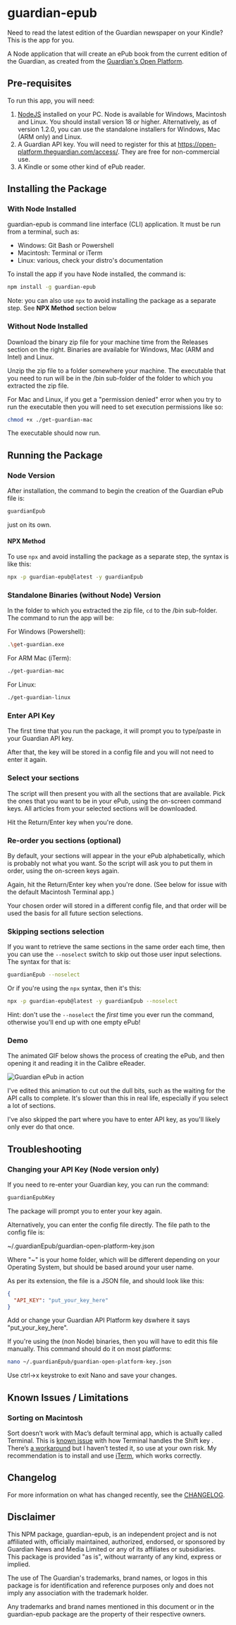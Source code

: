 # guardian-epub

Need to read the latest edition of the Guardian newspaper on your Kindle? This is the app for you.

A Node application that will create an ePub book from the current edition of the Guardian, as created from the [Guardian's Open Platform](https://open-platform.theguardian.com/).

## Pre-requisites

To run this app, you will need:

1. [NodeJS](https://nodejs.org/) installed on your PC. Node is available for Windows, Macintosh and Linux. You should install version 18 or higher. Alternatively, as of version 1.2.0, you can use the standalone installers for Windows, Mac (ARM only) and Linux.
2. A Guardian API key. You will need to register for this at https://open-platform.theguardian.com/access/. They are free for non-commercial use.
3. A Kindle or some other kind of ePub reader.

## Installing the Package

### With Node Installed

guardian-epub is command line interface (CLI) application. It must be run from a terminal, such as:

- Windows: Git Bash or Powershell
- Macintosh: Terminal or iTerm
- Linux: various, check your distro's documentation

To install the app if you have Node installed, the command is:

```bash
npm install -g guardian-epub
```

Note: you can also use `npx` to avoid installing the package as a separate step. See **NPX Method** section below

### Without Node Installed

Download the binary zip file for your machine time from the Releases section on the right. Binaries are available for Windows, Mac (ARM and Intel) and Linux.

Unzip the zip file to a folder somewhere your machine. The executable that you need to run will be in the /bin sub-folder of the folder to which you extracted the zip file.

For Mac and Linux, if you get a "permission denied" error when you try to run the executable then you will need to set execution permissions like so:

```bash
chmod +x ./get-guardian-mac
```

The executable should now run.

## Running the Package

### Node Version

After installation, the command to begin the creation of the Guardian ePub file is:

```bash
guardianEpub
```

just on its own.

#### NPX Method

To use `npx` and avoid installing the package as a separate step, the syntax is like this:

```bash
npx -p guardian-epub@latest -y guardianEpub
```

### Standalone Binaries (without Node) Version

In the folder to which you extracted the zip file, `cd` to the /bin sub-folder. The command to run the app will be:

For Windows (Powershell):

```bash
.\get-guardian.exe
```

For ARM Mac (iTerm):

```bash
./get-guardian-mac
```

For Linux:

```bash
./get-guardian-linux
```

### Enter API Key

The first time that you run the package, it will prompt you to type/paste in your Guardian API key.

After that, the key will be stored in a config file and you will not need to enter it again.

### Select your sections

The script will then present you with all the sections that are available. Pick the ones that you want to be in your ePub, using the on-screen command keys. All articles from your selected sections will be downloaded.

Hit the Return/Enter key when you're done.

### Re-order you sections (optional)

By default, your sections will appear in the your ePub alphabetically, which is probably not what you want. So the script will ask you to put them in order, using the on-screen keys again.

Again, hit the Return/Enter key when you're done. (See below for issue with the default Macintosh Terminal app.)

Your chosen order will stored in a different config file, and that order will be used the basis for all future section selections.

### Skipping sections selection

If you want to retrieve the same sections in the same order each time, then you can use the `--noselect` switch to skip out those user input selections. The syntax for that is:

```bash
guardianEpub --noselect
```

Or if you're using the `npx` syntax, then it's this:

```bash
npx -p guardian-epub@latest -y guardianEpub --noselect
```

Hint: don't use the `--noselect` the _first_ time you ever run the command, otherwise you'll end up with one empty ePub!

### Demo

The animated GIF below shows the process of creating the ePub, and then opening it and reading it in the Calibre eReader.

![Guardian ePub in action](./capture-guardian-epub.gif)

I've edited this animation to cut out the dull bits, such as the waiting for the API calls to complete. It's slower than this in real life, especially if you select a lot of sections.

I've also skipped the part where you have to enter API key, as you'll likely only ever do that once.

## Troubleshooting

### Changing your API Key (Node version only)

If you need to re-enter your Guardian key, you can run the command:

```bash
guardianEpubKey
```

The package will prompt you to enter your key again.

Alternatively, you can enter the config file directly. The file path to the config file is:

~/.guardianEpub/guardian-open-platform-key.json

Where "~" is your home folder, which will be different depending on your Operating System, but should be based around your user name.

As per its extension, the file is a JSON file, and should look like this:

```json
{
  "API_KEY": "put_your_key_here"
}
```

Add or change your Guardian API Platform key dswhere it says "put_your_key_here".

If you're using the (non Node) binaries, then you will have to edit this file manually. This command should do it on most platforms:

```bash
nano ~/.guardianEpub/guardian-open-platform-key.json
```

Use ctrl->x keystroke to exit Nano and save your changes.

## Known Issues / Limitations

### Sorting on Macintosh

Sort doesn’t work with Mac’s default terminal app, which is actually called Terminal. This is [known issue](https://github.com/enquirer/enquirer/issues/206) with how Terminal handles the Shift key . There’s [a workaround](https://superuser.com/questions/841391/os-x-terminal-eating-the-shift-key) but I haven’t tested it, so use at your own risk. My recommendation is to install and use [iTerm](https://iterm2.com/index.html), which works correctly.

## Changelog

For more information on what has changed recently, see the [CHANGELOG](CHANGELOG.md).

## Disclaimer

This NPM package, guardian-epub, is an independent project and is not affiliated with, officially maintained, authorized, endorsed, or sponsored by Guardian News and Media Limited or any of its affiliates or subsidiaries. This package is provided "as is", without warranty of any kind, express or implied.

The use of The Guardian's trademarks, brand names, or logos in this package is for identification and reference purposes only and does not imply any association with the trademark holder.

Any trademarks and brand names mentioned in this document or in the guardian-epub package are the property of their respective owners.
